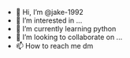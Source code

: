 - 👋 Hi, I’m @jake-1992
- 👀 I’m interested in ...
- 🌱 I’m currently learning python
- 💞️ I’m looking to collaborate on ...
- 📫 How to reach me dm

<!---
jake-1992/jake-1992 is a ✨ special ✨ repository because its `README.md` (this file) appears on your GitHub profile.
You can click the Preview link to take a look at your changes.
--->
